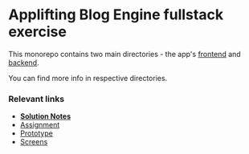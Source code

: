 # Applifting Blog Engine fullstack exercise

This monorepo contains two main directories - the app's [frontend](https://github.com/otavlna/fullstack-exercise/tree/master/fullstack-exercise-frontend) and [backend](https://github.com/otavlna/fullstack-exercise/tree/master/fullstack-exercise-backend).

You can find more info in respective directories.

### Relevant links

- [**Solution Notes**](https://github.com/otavlna/fullstack-exercise/blob/master/solution.md)
- [Assignment](https://github.com/Applifting/fullstack-exercise/blob/master/assignment.md)
- [Prototype](https://www.figma.com/proto/VagZOrr3TjTAxGCpCUTSrO/Applifting-%7C-Full-Stack-Cvi%C4%8Den%C3%AD?node-id=2%3A3&viewport=148%2C245%2C0.12103988230228424&scaling=min-zoom)
- [Screens](https://www.figma.com/file/VagZOrr3TjTAxGCpCUTSrO/Applifting-|-Full-Stack-Cvičení)
